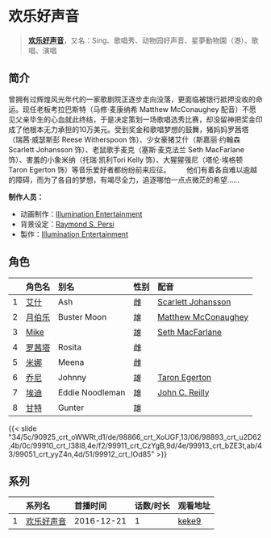 # 欢乐好声音


> <u>**[欢乐好声音](https://bgm.tv/subject/183590)**</u>，又名：Sing、歌唱秀、动物园好声音、星夢動物園（港）、歌唱、演唱

## 简介

曾拥有过辉煌风光年代的一家歌剧院正逐步走向没落，更面临被银行抵押没收的命运。现任老板考拉巴斯特（马修·麦康纳希 Matthew McConaughey 配音）不愿见父亲毕生的心血就此终结，于是决定策划一场歌唱选秀比赛，却没留神把奖金印成了他根本无力承担的10万美元。受到奖金和歌唱梦想的鼓舞，猪妈妈罗茜塔（瑞茜·威瑟斯彭 Reese Witherspoon 饰）、少女豪猪艾什（斯嘉丽·约翰森 Scarlett Johansson 饰）、老鼠歌手麦克（塞斯·麦克法兰 Seth MacFarlane 饰）、害羞的小象米纳（托瑞·凯利Tori Kelly 饰）、大猩猩强尼（塔伦·埃格顿 Taron Egerton 饰）等音乐爱好者都纷纷前来应征。
　　他们有着各自难以逾越的障碍，而为了各自的梦想，有竭尽全力，追逐哪怕一点点微茫的希望……

**制作人员：**
- 动画制作：[Illumination Entertainment](https://bgm.tv/person/44240)
- 背景设定：[Raymond S. Persi](https://bgm.tv/person/44649)
- 製作：[Illumination Entertainment](https://bgm.tv/person/44240)

## 角色

|     |   角色名   |   别名  | 性别 |  配音  |
|:--- |:------  |:----      |:---  |:--   |
| 1 | [艾什](https://bgm.tv/character/90925) | Ash | 雌 | [Scarlett Johansson](https://bgm.tv/person/35108) |
| 2 | [月伯乐](https://bgm.tv/character/98866) | Buster Moon | 雄 | [Matthew McConaughey](https://bgm.tv/person/42374) |
| 3 | [Mike](https://bgm.tv/character/98893) |  | 雄 | [Seth MacFarlane](https://bgm.tv/person/42383) |
| 4 | [罗茜塔](https://bgm.tv/character/99910) | Rosita | 雌 |  |
| 5 | [米娜](https://bgm.tv/character/99911) | Meena | 雌 |  |
| 6 | [乔尼](https://bgm.tv/character/99913) | Johnny | 雄 | [Taron Egerton](https://bgm.tv/person/56769) |
| 7 | [埃迪](https://bgm.tv/character/99051) | Eddie Noodleman | 雄 | [John C. Reilly](https://bgm.tv/person/42419) |
| 8 | [甘特](https://bgm.tv/character/99912) | Gunter | 雄 |  |

{{< slide "34/5c/90925_crt_oWWRt,d1/de/98866_crt_XoUGF,13/06/98893_crt_u2D62,4b/0c/99910_crt_l38l8,4e/f2/99911_crt_CzYgB,9d/4e/99913_crt_bZE3t,ab/43/99051_crt_yyZ4n,4d/51/99912_crt_IOd85" >}}

## 系列

|     | 系列名   | 首播时间       | 话数/时长 | 观看地址                                                     |
| :-- | :---- | :--------- | :---- | :------------------------------------------------------- |
| 1   |[欢乐好声音](https://bgm.tv/subject/183590)| 2016-12-21 | 1     | [keke9](https://www.keke9.app/play/178283-4-116122.html) |



